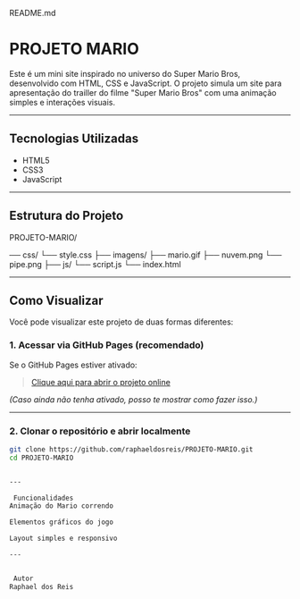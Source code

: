 README.md

#  PROJETO MARIO

Este é um mini site inspirado no universo do Super Mario Bros, desenvolvido com HTML, CSS e JavaScript. 
O projeto simula um site para apresentação do trailler do filme "Super Mario Bros" com uma animação simples e interações visuais.

---

##  Tecnologias Utilizadas

- HTML5
- CSS3
- JavaScript

---

##  Estrutura do Projeto


PROJETO-MARIO/

── css/
 └── style.css
├── imagens/
 ├── mario.gif
 ├── nuvem.png
 └── pipe.png
├── js/
 └── script.js
└── index.html

---

## Como Visualizar

Você pode visualizar este projeto de duas formas diferentes:

###  1. Acessar via GitHub Pages (recomendado)

Se o GitHub Pages estiver ativado:

> [Clique aqui para abrir o projeto online](https://raphaeldosreis.github.io/PROJETO-MARIO)

*(Caso ainda não tenha ativado, posso te mostrar como fazer isso.)*

---

###  2. Clonar o repositório e abrir localmente

```bash
git clone https://github.com/raphaeldosreis/PROJETO-MARIO.git
cd PROJETO-MARIO


---

 Funcionalidades
Animação do Mario correndo

Elementos gráficos do jogo

Layout simples e responsivo

---


 Autor
Raphael dos Reis
